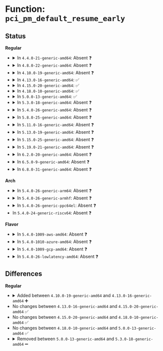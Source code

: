 # Function: <code>pci_pm_default_resume_early</code>

## Status
<b>Regular</b>
<ul>
<li>
<details>
<summary>In <code>4.4.0-21-generic-amd64</code>: Absent ❓</summary>

```json
{
  "name": "pci_pm_default_resume_early",
  "collision_type": "Unique Static",
  "inline_type": "Full",
  "funcs": [
    {
      "addr": 18446744071583275265,
      "name": "pci_pm_default_resume_early",
      "external": false,
      "loc": "drivers/pci/pci-driver.c:508",
      "file": "drivers/pci/pci-driver.c",
      "inline": "not declared, inlined",
      "caller_inline": [
        "drivers/pci/pci-driver.c:pci_pm_restore_noirq",
        "drivers/pci/pci-driver.c:pci_pm_resume_noirq"
      ],
      "caller_func": []
    }
  ],
  "symbols": []
}
```
</details>
</li>
<li>
<details>
<summary>In <code>4.8.0-22-generic-amd64</code>: Absent ❓</summary>

```json
{
  "name": "pci_pm_default_resume_early",
  "collision_type": "Unique Static",
  "inline_type": "Full",
  "funcs": [
    {
      "addr": 18446744071583586225,
      "name": "pci_pm_default_resume_early",
      "external": false,
      "loc": "drivers/pci/pci-driver.c:508",
      "file": "drivers/pci/pci-driver.c",
      "inline": "not declared, inlined",
      "caller_inline": [
        "drivers/pci/pci-driver.c:pci_pm_restore_noirq",
        "drivers/pci/pci-driver.c:pci_pm_resume_noirq"
      ],
      "caller_func": []
    }
  ],
  "symbols": []
}
```
</details>
</li>
<li>
<details>
<summary>In <code>4.10.0-19-generic-amd64</code>: Absent ❓</summary>

```json
{
  "name": "pci_pm_default_resume_early",
  "collision_type": "Unique Static",
  "inline_type": "Full",
  "funcs": [
    {
      "addr": 18446744071583723377,
      "name": "pci_pm_default_resume_early",
      "external": false,
      "loc": "drivers/pci/pci-driver.c:506",
      "file": "drivers/pci/pci-driver.c",
      "inline": "not declared, inlined",
      "caller_inline": [
        "drivers/pci/pci-driver.c:pci_pm_restore_noirq",
        "drivers/pci/pci-driver.c:pci_pm_resume_noirq"
      ],
      "caller_func": []
    }
  ],
  "symbols": []
}
```
</details>
</li>
<li>
<details>
<summary>In <code>4.13.0-16-generic-amd64</code>: ✅</summary>

```c
void pci_pm_default_resume_early(struct pci_dev * pci_dev)
```

```json
{
  "name": "pci_pm_default_resume_early",
  "collision_type": "Unique Static",
  "inline_type": "No",
  "funcs": [
    {
      "addr": 18446744071583762112,
      "name": "pci_pm_default_resume_early",
      "external": false,
      "loc": "drivers/pci/pci-driver.c:522",
      "file": "drivers/pci/pci-driver.c",
      "inline": "seen, unknown",
      "caller_inline": [],
      "caller_func": [
        "drivers/pci/pci-driver.c:pci_pm_restore_noirq",
        "drivers/pci/pci-driver.c:pci_pm_resume_noirq"
      ]
    }
  ],
  "symbols": [
    {
      "addr": 18446744071583762112,
      "name": "pci_pm_default_resume_early",
      "section": ".text",
      "bind": "STB_LOCAL",
      "size": 50
    }
  ]
}
```
</details>
</li>
<li>
<details>
<summary>In <code>4.15.0-20-generic-amd64</code>: ✅</summary>

```c
void pci_pm_default_resume_early(struct pci_dev * pci_dev)
```

```json
{
  "name": "pci_pm_default_resume_early",
  "collision_type": "Unique Static",
  "inline_type": "No",
  "funcs": [
    {
      "addr": 18446744071584021520,
      "name": "pci_pm_default_resume_early",
      "external": false,
      "loc": "drivers/pci/pci-driver.c:522",
      "file": "drivers/pci/pci-driver.c",
      "inline": "seen, unknown",
      "caller_inline": [],
      "caller_func": [
        "drivers/pci/pci-driver.c:pci_pm_restore_noirq",
        "drivers/pci/pci-driver.c:pci_pm_resume_noirq"
      ]
    }
  ],
  "symbols": [
    {
      "addr": 18446744071584021520,
      "name": "pci_pm_default_resume_early",
      "section": ".text",
      "bind": "STB_LOCAL",
      "size": 50
    }
  ]
}
```
</details>
</li>
<li>
<details>
<summary>In <code>4.18.0-10-generic-amd64</code>: ✅</summary>

```c
void pci_pm_default_resume_early(struct pci_dev * pci_dev)
```

```json
{
  "name": "pci_pm_default_resume_early",
  "collision_type": "Unique Static",
  "inline_type": "No",
  "funcs": [
    {
      "addr": 18446744071584218336,
      "name": "pci_pm_default_resume_early",
      "external": false,
      "loc": "drivers/pci/pci-driver.c:522",
      "file": "drivers/pci/pci-driver.c",
      "inline": "seen, unknown",
      "caller_inline": [],
      "caller_func": [
        "drivers/pci/pci-driver.c:pci_pm_restore_noirq",
        "drivers/pci/pci-driver.c:pci_pm_resume_noirq"
      ]
    }
  ],
  "symbols": [
    {
      "addr": 18446744071584218336,
      "name": "pci_pm_default_resume_early",
      "section": ".text",
      "bind": "STB_LOCAL",
      "size": 50
    }
  ]
}
```
</details>
</li>
<li>
<details>
<summary>In <code>5.0.0-13-generic-amd64</code>: ✅</summary>

```c
void pci_pm_default_resume_early(struct pci_dev * pci_dev)
```

```json
{
  "name": "pci_pm_default_resume_early",
  "collision_type": "Unique Static",
  "inline_type": "No",
  "funcs": [
    {
      "addr": 18446744071584307984,
      "name": "pci_pm_default_resume_early",
      "external": false,
      "loc": "drivers/pci/pci-driver.c:522",
      "file": "drivers/pci/pci-driver.c",
      "inline": "seen, unknown",
      "caller_inline": [],
      "caller_func": [
        "drivers/pci/pci-driver.c:pci_pm_restore_noirq",
        "drivers/pci/pci-driver.c:pci_pm_resume_noirq"
      ]
    }
  ],
  "symbols": [
    {
      "addr": 18446744071584307984,
      "name": "pci_pm_default_resume_early",
      "section": ".text",
      "bind": "STB_LOCAL",
      "size": 50
    }
  ]
}
```
</details>
</li>
<li>
<details>
<summary>In <code>5.3.0-18-generic-amd64</code>: Absent ❓</summary>

```json
{
  "name": "pci_pm_default_resume_early",
  "collision_type": "Unique Static",
  "inline_type": "Full",
  "funcs": [
    {
      "addr": 18446744071584507746,
      "name": "pci_pm_default_resume_early",
      "external": false,
      "loc": "drivers/pci/pci-driver.c:524",
      "file": "drivers/pci/pci-driver.c",
      "inline": "not declared, inlined",
      "caller_inline": [
        "drivers/pci/pci-driver.c:pci_pm_restore_noirq",
        "drivers/pci/pci-driver.c:pci_pm_resume_noirq"
      ],
      "caller_func": []
    }
  ],
  "symbols": []
}
```
</details>
</li>
<li>
<details>
<summary>In <code>5.4.0-26-generic-amd64</code>: Absent ❓</summary>

```json
{
  "name": "pci_pm_default_resume_early",
  "collision_type": "Unique Static",
  "inline_type": "Full",
  "funcs": [
    {
      "addr": 18446744071584643778,
      "name": "pci_pm_default_resume_early",
      "external": false,
      "loc": "drivers/pci/pci-driver.c:524",
      "file": "drivers/pci/pci-driver.c",
      "inline": "not declared, inlined",
      "caller_inline": [
        "drivers/pci/pci-driver.c:pci_pm_restore_noirq",
        "drivers/pci/pci-driver.c:pci_pm_resume_noirq"
      ],
      "caller_func": []
    }
  ],
  "symbols": []
}
```
</details>
</li>
<li>
<details>
<summary>In <code>5.8.0-25-generic-amd64</code>: Absent ❓</summary>

```json
{
  "name": "pci_pm_default_resume_early",
  "collision_type": "Unique Static",
  "inline_type": "Full",
  "funcs": [
    {
      "addr": 18446744071585325789,
      "name": "pci_pm_default_resume_early",
      "external": false,
      "loc": "drivers/pci/pci-driver.c:531",
      "file": "drivers/pci/pci-driver.c",
      "inline": "not declared, inlined",
      "caller_inline": [
        "drivers/pci/pci-driver.c:pci_pm_restore_noirq",
        "drivers/pci/pci-driver.c:pci_pm_resume_noirq"
      ],
      "caller_func": []
    }
  ],
  "symbols": []
}
```
</details>
</li>
<li>
<details>
<summary>In <code>5.11.0-16-generic-amd64</code>: Absent ❓</summary>

```json
{
  "name": "pci_pm_default_resume_early",
  "collision_type": "Unique Static",
  "inline_type": "Full",
  "funcs": [
    {
      "addr": 18446744071585479128,
      "name": "pci_pm_default_resume_early",
      "external": false,
      "loc": "drivers/pci/pci-driver.c:536",
      "file": "drivers/pci/pci-driver.c",
      "inline": "not declared, inlined",
      "caller_inline": [
        "drivers/pci/pci-driver.c:pci_pm_restore_noirq",
        "drivers/pci/pci-driver.c:pci_pm_resume_noirq"
      ],
      "caller_func": []
    }
  ],
  "symbols": []
}
```
</details>
</li>
<li>
<details>
<summary>In <code>5.13.0-19-generic-amd64</code>: Absent ❓</summary>

```json
{
  "name": "pci_pm_default_resume_early",
  "collision_type": "Unique Static",
  "inline_type": "Full",
  "funcs": [
    {
      "addr": 18446744071585358728,
      "name": "pci_pm_default_resume_early",
      "external": false,
      "loc": "drivers/pci/pci-driver.c:536",
      "file": "drivers/pci/pci-driver.c",
      "inline": "not declared, inlined",
      "caller_inline": [
        "drivers/pci/pci-driver.c:pci_pm_restore_noirq",
        "drivers/pci/pci-driver.c:pci_pm_resume_noirq"
      ],
      "caller_func": []
    }
  ],
  "symbols": []
}
```
</details>
</li>
<li>
<details>
<summary>In <code>5.15.0-25-generic-amd64</code>: Absent ❓</summary>

```json
{
  "name": "pci_pm_default_resume_early",
  "collision_type": "Unique Static",
  "inline_type": "Full",
  "funcs": [
    {
      "addr": 18446744071585818056,
      "name": "pci_pm_default_resume_early",
      "external": false,
      "loc": "drivers/pci/pci-driver.c:549",
      "file": "drivers/pci/pci-driver.c",
      "inline": "not declared, inlined",
      "caller_inline": [
        "drivers/pci/pci-driver.c:pci_pm_restore_noirq",
        "drivers/pci/pci-driver.c:pci_pm_resume_noirq"
      ],
      "caller_func": []
    }
  ],
  "symbols": []
}
```
</details>
</li>
<li>
<details>
<summary>In <code>5.19.0-21-generic-amd64</code>: Absent ❓</summary>

```json
{
  "name": "pci_pm_default_resume_early",
  "collision_type": "Unique Static",
  "inline_type": "Full",
  "funcs": [
    {
      "addr": 18446744071587009886,
      "name": "pci_pm_default_resume_early",
      "external": false,
      "loc": "drivers/pci/pci-driver.c:566",
      "file": "drivers/pci/pci-driver.c",
      "inline": "not declared, inlined",
      "caller_inline": [
        "drivers/pci/pci-driver.c:pci_pm_runtime_resume",
        "drivers/pci/pci-driver.c:pci_pm_restore_noirq",
        "drivers/pci/pci-driver.c:pci_pm_resume_noirq"
      ],
      "caller_func": []
    }
  ],
  "symbols": []
}
```
</details>
</li>
<li>
<details>
<summary>In <code>6.2.0-20-generic-amd64</code>: Absent ❓</summary>

```json
{
  "name": "pci_pm_default_resume_early",
  "collision_type": "Unique Static",
  "inline_type": "Full",
  "funcs": [
    {
      "addr": 18446744071588179695,
      "name": "pci_pm_default_resume_early",
      "external": false,
      "loc": "drivers/pci/pci-driver.c:566",
      "file": "drivers/pci/pci-driver.c",
      "inline": "not declared, inlined",
      "caller_inline": [
        "drivers/pci/pci-driver.c:pci_pm_runtime_resume",
        "drivers/pci/pci-driver.c:pci_pm_restore_noirq",
        "drivers/pci/pci-driver.c:pci_pm_resume_noirq"
      ],
      "caller_func": []
    }
  ],
  "symbols": []
}
```
</details>
</li>
<li>
<details>
<summary>In <code>6.5.0-9-generic-amd64</code>: Absent ❓</summary>

```json
{
  "name": "pci_pm_default_resume_early",
  "collision_type": "Unique Static",
  "inline_type": "Full",
  "funcs": [
    {
      "addr": 18446744071588455695,
      "name": "pci_pm_default_resume_early",
      "external": false,
      "loc": "drivers/pci/pci-driver.c:566",
      "file": "drivers/pci/pci-driver.c",
      "inline": "not declared, inlined",
      "caller_inline": [
        "drivers/pci/pci-driver.c:pci_pm_runtime_resume",
        "drivers/pci/pci-driver.c:pci_pm_restore_noirq",
        "drivers/pci/pci-driver.c:pci_pm_resume_noirq"
      ],
      "caller_func": []
    }
  ],
  "symbols": []
}
```
</details>
</li>
<li>
<details>
<summary>In <code>6.8.0-31-generic-amd64</code>: Absent ❓</summary>

```json
{
  "name": "pci_pm_default_resume_early",
  "collision_type": "Unique Static",
  "inline_type": "Full",
  "funcs": [
    {
      "addr": 18446744071588752431,
      "name": "pci_pm_default_resume_early",
      "external": false,
      "loc": "drivers/pci/pci-driver.c:566",
      "file": "drivers/pci/pci-driver.c",
      "inline": "not declared, inlined",
      "caller_inline": [
        "drivers/pci/pci-driver.c:pci_pm_runtime_resume",
        "drivers/pci/pci-driver.c:pci_pm_restore_noirq",
        "drivers/pci/pci-driver.c:pci_pm_resume_noirq"
      ],
      "caller_func": []
    }
  ],
  "symbols": []
}
```
</details>
</li>
</ul>
<b>Arch</b>
<ul>
<li>
<details>
<summary>In <code>5.4.0-26-generic-arm64</code>: Absent ❓</summary>

```json
{
  "name": "pci_pm_default_resume_early",
  "collision_type": "Unique Static",
  "inline_type": "Full",
  "funcs": [
    {
      "addr": 18446603336496885536,
      "name": "pci_pm_default_resume_early",
      "external": false,
      "loc": "drivers/pci/pci-driver.c:524",
      "file": "drivers/pci/pci-driver.c",
      "inline": "not declared, inlined",
      "caller_inline": [
        "drivers/pci/pci-driver.c:pci_pm_resume_noirq"
      ],
      "caller_func": []
    }
  ],
  "symbols": []
}
```
</details>
</li>
<li>
<details>
<summary>In <code>5.4.0-26-generic-armhf</code>: Absent ❓</summary>

```json
{
  "name": "pci_pm_default_resume_early",
  "collision_type": "Unique Static",
  "inline_type": "Full",
  "funcs": [
    {
      "addr": 3230167616,
      "name": "pci_pm_default_resume_early",
      "external": false,
      "loc": "drivers/pci/pci-driver.c:524",
      "file": "drivers/pci/pci-driver.c",
      "inline": "not declared, inlined",
      "caller_inline": [
        "drivers/pci/pci-driver.c:pci_pm_restore_noirq",
        "drivers/pci/pci-driver.c:pci_pm_resume_noirq"
      ],
      "caller_func": []
    }
  ],
  "symbols": []
}
```
</details>
</li>
<li>
<details>
<summary>In <code>5.4.0-26-generic-ppc64el</code>: Absent ❓</summary>

```json
{
  "name": "pci_pm_default_resume_early",
  "collision_type": "Unique Static",
  "inline_type": "Full",
  "funcs": [
    {
      "addr": 13835058055290971124,
      "name": "pci_pm_default_resume_early",
      "external": false,
      "loc": "drivers/pci/pci-driver.c:524",
      "file": "drivers/pci/pci-driver.c",
      "inline": "not declared, inlined",
      "caller_inline": [
        "drivers/pci/pci-driver.c:pci_pm_resume_noirq"
      ],
      "caller_func": []
    }
  ],
  "symbols": []
}
```
</details>
</li>
<li>
In <code>5.4.0-24-generic-riscv64</code>: Absent ❓
</li>
</ul>
<b>Flavor</b>
<ul>
<li>
<details>
<summary>In <code>5.4.0-1009-aws-amd64</code>: Absent ❓</summary>

```json
{
  "name": "pci_pm_default_resume_early",
  "collision_type": "Unique Static",
  "inline_type": "Full",
  "funcs": [
    {
      "addr": 18446744071584591250,
      "name": "pci_pm_default_resume_early",
      "external": false,
      "loc": "drivers/pci/pci-driver.c:524",
      "file": "drivers/pci/pci-driver.c",
      "inline": "not declared, inlined",
      "caller_inline": [
        "drivers/pci/pci-driver.c:pci_pm_restore_noirq"
      ],
      "caller_func": []
    }
  ],
  "symbols": []
}
```
</details>
</li>
<li>
<details>
<summary>In <code>5.4.0-1010-azure-amd64</code>: Absent ❓</summary>

```json
{
  "name": "pci_pm_default_resume_early",
  "collision_type": "Unique Static",
  "inline_type": "Full",
  "funcs": [
    {
      "addr": 18446744071584524066,
      "name": "pci_pm_default_resume_early",
      "external": false,
      "loc": "drivers/pci/pci-driver.c:524",
      "file": "drivers/pci/pci-driver.c",
      "inline": "not declared, inlined",
      "caller_inline": [
        "drivers/pci/pci-driver.c:pci_pm_restore_noirq",
        "drivers/pci/pci-driver.c:pci_pm_resume_noirq"
      ],
      "caller_func": []
    }
  ],
  "symbols": []
}
```
</details>
</li>
<li>
<details>
<summary>In <code>5.4.0-1009-gcp-amd64</code>: Absent ❓</summary>

```json
{
  "name": "pci_pm_default_resume_early",
  "collision_type": "Unique Static",
  "inline_type": "Full",
  "funcs": [
    {
      "addr": 18446744071584593938,
      "name": "pci_pm_default_resume_early",
      "external": false,
      "loc": "drivers/pci/pci-driver.c:524",
      "file": "drivers/pci/pci-driver.c",
      "inline": "not declared, inlined",
      "caller_inline": [
        "drivers/pci/pci-driver.c:pci_pm_restore_noirq",
        "drivers/pci/pci-driver.c:pci_pm_resume_noirq"
      ],
      "caller_func": []
    }
  ],
  "symbols": []
}
```
</details>
</li>
<li>
<details>
<summary>In <code>5.4.0-26-lowlatency-amd64</code>: Absent ❓</summary>

```json
{
  "name": "pci_pm_default_resume_early",
  "collision_type": "Unique Static",
  "inline_type": "Full",
  "funcs": [
    {
      "addr": 18446744071584701986,
      "name": "pci_pm_default_resume_early",
      "external": false,
      "loc": "drivers/pci/pci-driver.c:524",
      "file": "drivers/pci/pci-driver.c",
      "inline": "not declared, inlined",
      "caller_inline": [
        "drivers/pci/pci-driver.c:pci_pm_restore_noirq",
        "drivers/pci/pci-driver.c:pci_pm_resume_noirq"
      ],
      "caller_func": []
    }
  ],
  "symbols": []
}
```
</details>
</li>
</ul>

## Differences
<b>Regular</b>
<ul>
<li>
<details>
<summary>Added between <code>4.10.0-19-generic-amd64</code> and <code>4.13.0-16-generic-amd64</code> ➕</summary>

```c
void pci_pm_default_resume_early(struct pci_dev * pci_dev)
```
</details>
</li>
<li>
No changes between <code>4.13.0-16-generic-amd64</code> and <code>4.15.0-20-generic-amd64</code> ✅
</li>
<li>
No changes between <code>4.15.0-20-generic-amd64</code> and <code>4.18.0-10-generic-amd64</code> ✅
</li>
<li>
No changes between <code>4.18.0-10-generic-amd64</code> and <code>5.0.0-13-generic-amd64</code> ✅
</li>
<li>
<details>
<summary>Removed between <code>5.0.0-13-generic-amd64</code> and <code>5.3.0-18-generic-amd64</code> ➖</summary>

```c
void pci_pm_default_resume_early(struct pci_dev * pci_dev)
```
</details>
</li>
</ul>
